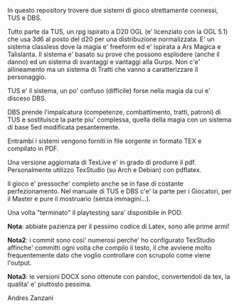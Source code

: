 In questo repository trovere due sistemi di gioco strettamente connessi, TUS e DBS.

Tutto parte da TUS, un rpg ispirato a D20 OGL (e' licenziato con la OGL 5.1) che usa 3d6 al posto del d20 per una distribuzione normalizzata. E' un sistema classless dove la magia e' freeform ed e' ispirata a Ars Magica e Talislanta. Il sistema e' basato su prove che possono esplodere (anche il danno) ed un sistema di svantaggi e vantaggi alla Gurps. 
Non c'e' allineamento ma un sistema di Tratti che vanno a caratterizzare il personaggio.

TUS e' il sistema, un po' confuso (difficile) forse nella magia da cui e' disceso DBS.

DBS prende l'impalcatura (competenze, combattimento, tratti, patroni) di TUS e sostituisce la parte piu' complessa, quella della magia con un sistema di base 5ed modificata pesantemente.

Entrambi i sistemi vengono forniti in file sorgente in formato TEX e compilato in PDF.

Una versione aggiornata di TexLive e' in grado di produrre il pdf. Personalmente utilizzo TexStudio (su Arch e Debian) con pdflatex.

Il gioco e' pressoche' completo anche se in fase di costante perfezionamento. Nel manuale di TUS e DBS c'e' la parte per i Giocatori, per il Master e pure il mostruario (senza immagini...).

Una volta "terminato" il playtesting sara' disponibile in POD.

**Nota**: abbiate pazienza per il pessimo codice di Latex, sono alle prime armi!

**Nota2**: i commit sono cosi' numerosi perche' ho configurato TexStudio affinche' committi ogni volta che compilo il testo, il che avviene molto frequentemente dato che voglio controllare con scrupolo come viene l'output.

**Nota3**: le versioni DOCX sono ottenute con pandoc, convertendoli da tex, la qualita' e' piuttosto pessima.

Andres Zanzani